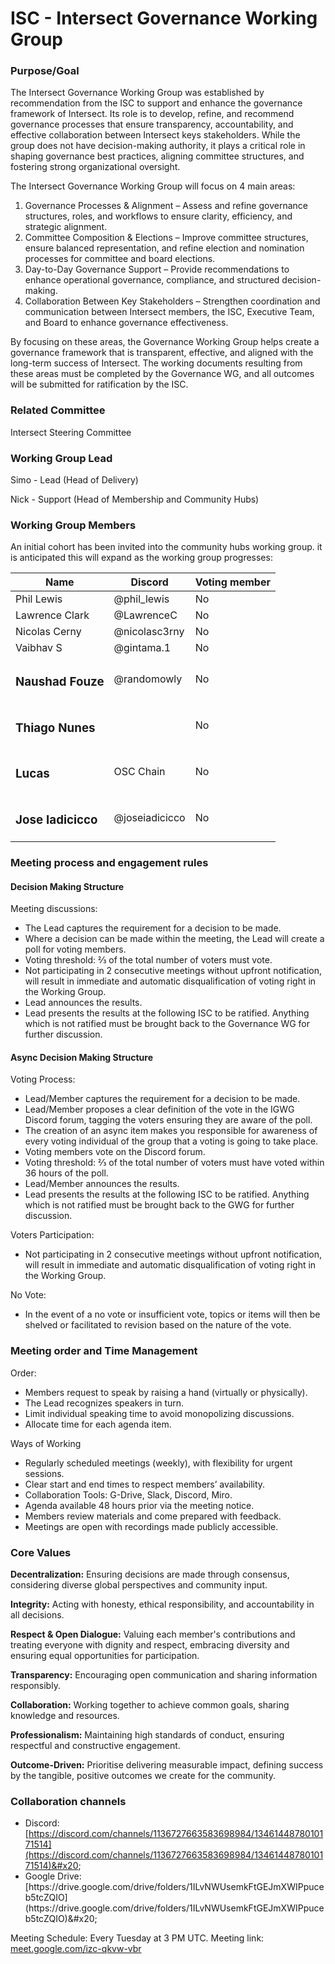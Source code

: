 # ISC - Intersect Governance Working Group

### Purpose/Goal

The Intersect Governance Working Group was established by recommendation from the ISC to support and enhance the governance framework of Intersect. Its role is to develop, refine, and recommend governance processes that ensure transparency, accountability, and effective collaboration between Intersect keys stakeholders. While the group does not have decision-making authority, it plays a critical role in shaping governance best practices, aligning committee structures, and fostering strong organizational oversight.

The Intersect Governance Working Group will focus on 4 main areas:

1. Governance Processes & Alignment – Assess and refine governance structures, roles, and workflows to ensure clarity, efficiency, and strategic alignment.
2. Committee Composition & Elections – Improve committee structures, ensure balanced representation, and refine election and nomination processes for committee and board elections.
3. Day-to-Day Governance Support – Provide recommendations to enhance operational governance, compliance, and structured decision-making.
4. Collaboration Between Key Stakeholders – Strengthen coordination and communication between Intersect members, the ISC, Executive Team, and Board to enhance governance effectiveness.

By focusing on these areas, the Governance Working Group helps create a governance framework that is transparent, effective, and aligned with the long-term success of Intersect. The working documents resulting from these areas must be completed by the Governance WG, and all outcomes will be submitted for ratification by the ISC.

### Related Committee

Intersect Steering Committee

### Working Group Lead

Simo - Lead (Head of Delivery)

Nick - Support (Head of Membership and Community Hubs)

### Working Group Members

An initial cohort has been invited into the community hubs working group. it is anticipated this will expand as the working group progresses:

| Name                    | Discord        | Voting member |
| ----------------------- | -------------- | ------------- |
| Phil Lewis              | @phil\_lewis   | No            |
| Lawrence Clark          | @LawrenceC     | No            |
| Nicolas Cerny           | @nicolasc3rny  | No            |
| Vaibhav S               | @gintama.1     | No            |
| <h3>Naushad Fouze</h3>  | @randomowly    | No            |
| <h3>Thiago Nunes</h3>   | <p><br></p>    | No            |
| <h3>Lucas</h3>          | OSC Chain      | No            |
| <h3>Jose Iadicicco</h3> | @joseiadicicco | No            |

### Meeting process and engagement rules

#### Decision Making Structure

Meeting discussions:

* The Lead captures the requirement for a decision to be made.
* Where a decision can be made within the meeting, the Lead will create a poll for voting members.
* Voting threshold: ⅔ of the total number of voters must vote.
* Not participating in 2 consecutive meetings without upfront notification, will result in immediate and automatic disqualification of voting right in the Working Group.
* Lead announces the results.
* Lead presents the results at the following ISC to be ratified. Anything which is not ratified must be brought back to the Governance WG for further discussion.

#### Async Decision Making Structure

Voting Process:

* Lead/Member captures the requirement for a decision to be made.
* Lead/Member proposes a clear definition of the vote in the IGWG Discord forum, tagging the voters ensuring they are aware of the poll.
* The creation of an async item makes you responsible for awareness of every voting individual of the group that a voting is going to take place.
* Voting members vote on the Discord forum.
* Voting threshold: ⅔ of the total number of voters must have voted within 36 hours of the poll.
* Lead/Member announces the results.
* Lead presents the results at the following ISC to be ratified. Anything which is not ratified must be brought back to the GWG for further discussion.

Voters Participation:&#x20;

* Not participating in 2 consecutive meetings without upfront notification, will result in immediate and automatic disqualification of voting right in the Working Group.&#x20;

No Vote:&#x20;

* In the event of a no vote or insufficient vote, topics or items will then be shelved or facilitated to revision based on the nature of the vote.

### Meeting order and Time Management

Order:&#x20;

* Members request to speak by raising a hand (virtually or physically).
* The Lead recognizes speakers in turn.
* Limit individual speaking time to avoid monopolizing discussions.
* Allocate time for each agenda item.

Ways of Working&#x20;

* Regularly scheduled meetings (weekly), with flexibility for urgent sessions.
* Clear start and end times to respect members’ availability.&#x20;
* Collaboration Tools: G-Drive, Slack, Discord, Miro.
* Agenda available 48 hours prior via the meeting notice.
* Members review materials and come prepared with feedback.
* Meetings are open with recordings made publicly accessible.

### Core Values

**Decentralization:** Ensuring decisions are made through consensus, considering diverse global perspectives and community input.

**Integrity:** Acting with honesty, ethical responsibility, and accountability in all decisions.

**Respect & Open Dialogue:** Valuing each member's contributions and treating everyone with dignity and respect, embracing diversity and ensuring equal opportunities for participation.

**Transparency:** Encouraging open communication and sharing information responsibly.

**Collaboration:** Working together to achieve common goals, sharing knowledge and resources.

**Professionalism:** Maintaining high standards of conduct, ensuring respectful and constructive engagement.

**Outcome-Driven:** Prioritise delivering measurable impact, defining success by the tangible, positive outcomes we create for the community.

### Collaboration channels

* Discord: [https://discord.com/channels/1136727663583698984/1346144878010171514](https://discord.com/channels/1136727663583698984/1346144878010171514)&#x20;
* Google Drive:[ ](https://drive.google.com/drive/u/0/folders/161ToP89wfo3VuIh7TzeEuUqAlGWynOr_)[https://drive.google.com/drive/folders/1ILvNWUsemkFtGEJmXWIPpuceb5tcZQIO](https://drive.google.com/drive/folders/1ILvNWUsemkFtGEJmXWIPpuceb5tcZQIO)&#x20;

Meeting Schedule: Every Tuesday at 3 PM UTC. Meeting link: [meet.google.com/izc-qkvw-vbr](http://meet.google.com/izc-qkvw-vbr) &#x20;
